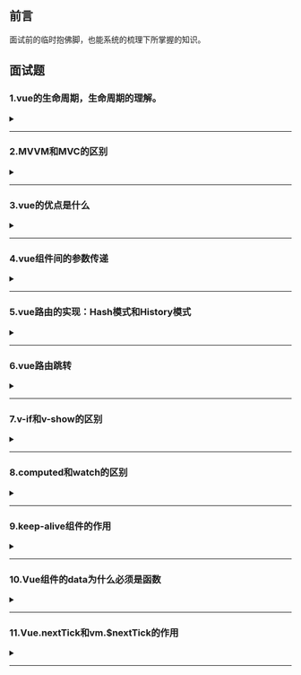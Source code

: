 ## 前言  
面试前的临时抱佛脚，也能系统的梳理下所掌握的知识。  

## 面试题

### 1.vue的生命周期，生命周期的理解。

<details><summary><b></b></summary>
<p>

#### 答案:   

> **创建**=>**挂载**=>**更新**=>**销毁**（也就是我们常说的**八个阶段**：`创建前/后`，`挂载前/后`，`更新前/后`，`销毁前/后`）。
> 
> 含义：Vue实例从创建到销毁的过程，就是生命周期。从开始创建、初始化数据、编译模板、挂载Dom===>渲染、更新===>渲染销毁等一系列过程，称之为Vue的生命周期。
> 
> 作用：Vue的生命周期有多个事件钩子，让我们在控制整个Vue实例的过程时更容易形成好的逻辑。
> 
> 第一次页面加载会触发的钩子函数：`beforeCreate`、`created`、`beforeMount`、`mounted`。
>
> Dom渲染在哪个周期就已经完成：`mounted`。
> 
> Vue的页面请求一般放在哪个生命周期：`created`和`mounted`（区别：mounted周期中Dom已经渲染完成，再去请求数据，就会有空壳Dom的情况，会影响布局；而created周期中操作Dom节点会找不到Dom）。

如下图（vue生命周期官网）：  
![vue生命周期](https://cn.vuejs.org/images/lifecycle.png)  

上图理解：  
首先需要我们去执行一个实例`new Vue()`，首先执行了init(init是vue组件默认去执行的)，这时是事件和生命钩子的初始化（`Init Events&Lifecycle`）;  
在实例初始化之后（`Init Events&Lifecycle`）调用了beforeCreate,此时事件已经好了，也能开始生命周期了（读取配置项，加载生命周期的方法）。  
> **说明：这个时候this不能使用，data中的数据、methods的方法，以及watcher中的事件都不能获得**；  

接着初始化inject、provide、state属性（设置data、methods、computed...等配置项），也就是`Init injections(注射)&reactivity(反应性)`。在实例调用完成后他会立即调用created。在这一步，实例已经完成以下配置：数据观测（data observer）、属性和方法的运算、watch/event事件回调；然而挂载阶段还没开始，$el属性目前不可见。所以在init的时候，事件已经调用了，因此在beforeCreate的时候不要修改data里面赋值的数据，最早也要在created里面做（添加一些行为）。  
> **说明：created这个时候可以操作vue中的数据和方法，但是还不能对dom节点进行操作**  

当created完成之后，它会去判断，instance（实例）里面是否含有el对象`has 'el' option`。如果没有的话，它就会挂载`when vm.$mounted(el) is called`,然后走下一步，判断是否有模板`has 'template' option`;如果有的话，他就会直接跳到下一步，判断是否有模板`has 'template' option`。  
如果有模板'template'，就会把template解析成一个render function。通过render函数去渲染创建Dom树`compile template into render function`；如果没有模板'template'，就编译el对象外层html作为模板`compile el's outerHtml as template`。  
beforeMount再有了render函数的时候才会执行，此时$el和data都初始化了，但是在挂载前为虚拟的Dom节点。  
> **说明：$el属性已经存在，是虚拟Dom，只是数据未挂载到模板中**  

然后继续执行render函数，当执行完render函数之后，也就是el被新创建的vm.$el替换`Create vm.$el and replace 'el' with it`，并且挂载到实例上去之后就会调用mounted这个钩子。  
在mounted挂载完成，dom树已经完成渲染到页面，可进行dom操作。但是它不会承诺所有的子组件也都一起被挂载，如果希望等到整个视图都渲染完毕，可以用vm.$nextTick()。  
> **说明：挂载完毕，这时Dom节点被渲染到文档内，dom操作在此时能正常进行**   

当数据有更新，就会调用beforeUpdate，然后虚拟dom重新渲染补丁，以最小dom开支来重新渲染dom`Virtual Dom re-render and patch`。  
> **说明：beforeUpdate是指view层的数据变化前，不是data中数据改变前触发，因为Vue是数据驱动的。这里适合在更新之前访问现有Dom，比如手动移除已添加的事件监听器**  

然后就是updated执行。由于数据更改导致的虚拟Dom重新渲染和打补丁，在这之后会调用该钩子。当该钩子被调用时，组件Dom已经更新，所以你现在可以执行依赖于DOM的操作。然而在大多数情况，应该避免在此期间更改状态。如果要更改相应状态，最好使用计算属性或watcher取而代之。  
> **注意：updated不会承诺所有的子组件也都会被重构。如果你希望整个视图都重绘完毕，可以用vm.$nectTick()替换掉uopdated**  
> **说明： view层的数据更新后，data中的数据通beforeUpdate，都是更新完以后的。**  

beforeDestroy：实例在销毁之前调用，在这还能访问实例的数据`when vm.$destory() is called`。  
当组件销毁时，beforeDestroy执行，清除watcher、子组件、事件监听器等`Teardown watchers,child components and event listeners`。  
> **说明：实例在组件销毁之前调用，在这一步，实例完全可用**  

destroyed：Vue实例销毁后调用，调用后，Vue实例指示的所有东西会解绑，所有事件监听器会被移除，所有子实例也会被销毁。  
> **说明：执行destroy方法后，对data改变不会触发周期函数，此时，Vue实例已经解除事件监听和dom绑定，但是Dom结构依然存在**
</p>
</details>  

***

### 2.MVVM和MVC的区别

<details><summary><b></b></summary>
<p>

#### 答案:   
mvc和mvvm其实区别并不大，都是一种设计思想。主要是mvc的controller演变成mvvm的viewModel。mvvm主要解决了mvc中的大量的Dom操作是页面的渲染性能降低，加载速度变慢，影响用户体验。和当model频繁发生变化，开发者需要主动更新到view。
</p>
</details> 

***

### 3.vue的优点是什么

<details><summary><b></b></summary>
<p>

#### 答案:   
* 1.低耦合：视图`View`可以独立`Model`变化和修改，一个`ViewModel`可以绑定到不同的`View`上，当`View`变化的时候`Model`可以不变，当`Model`变化的时候`View`也可以不变。  
* 2.可重用性：可以把一些视图逻辑放在一个`ViewModel`里面，让很多`View`重用这段视图逻辑。  
* 3.独立开发：开发人员可以专注于业务逻辑和数据开发`ViewModel`,设计人员可以专注于页面设计，使用Expression Blend可以容易设计界面并生成xml代码。  
* 4.可测试：界面素来是比较难于测试的，而现在测试可以针对`ViewModel`来写。  
</p>
</details> 

***

### 4.vue组件间的参数传递

<details><summary><b></b></summary>
<p>

#### 答案:   
* 父组件与子组件传值：  
> 父组件传给子组件：子组件通过`props`方法接收数据；  
> 子组件传给父组件：`$emit`方法传递。  

* 兄弟组件间传值：  
> `eventBus`：就是创建一个实践中心，相当于中转站，可以用它来传递事件和接收事件；  
> `vuex`：适合比较大项目，具体看需求。  
</p>
</details> 

***

### 5.vue路由的实现：Hash模式和History模式

<details><summary><b></b></summary>
<p>

#### 答案:   
* **Hash模式**：是一种把前路由的路径用井号#拼接在真实URL后面的模式。当#后面的路径发生变化时，浏览器不会重新发起请求，而是会触发`haschange`事件。  
特点：hash虽然在URL中，但是不被包括在HTTP请求中；用来指导浏览器动作，对服务端的安全无用，hash不会重加载页面。  
优点：浏览器的兼容性比较好，支持IE8。  
缺点：路径在井号#后面，比较丑。  
读取：`window.location.hash`。  

* **History模式**：history采用HTML5的新特性；且提供两个方法：`pushState()`,`replaceState()`可以对浏览器历史记录栈进行修改，以及`popState`事件监听到状态变更。  
监听popState事件，该事件能监听到：用户点击浏览器前进后退的动作；手动调用history的`back`,`forward`和`go`方法。不能监听到：history的`pushState()`、`replaceState()`。  
优点：理解比较正规，没有井号。  
缺点：兼容性不如hash，且需要服务器支持，否则一刷新就404了。  
</p>
</details> 

***

### 6.vue路由跳转

<details><summary><b></b></summary>
<p>

#### 答案:   
声明式（标签跳转）  
```javascript
<router-link :to="index></router-link>
```

编程式（js跳转）  
```javascript
router.push('index')
```
</p>
</details> 

***

### 7.v-if和v-show的区别

<details><summary><b></b></summary>
<p>

#### 答案:   
* `v-if`：用于条件性渲染一块内容，这块内容只会在指令表达式返回`true`的时候被渲染。
* `v-show`：`v-show`的元素始终会被渲染保留在DOM中。`v-show`只是简单的切换元素css的display。  

区别：  
1.`v-show`是css显隐切换，v-if是完整的销毁和重新创建;  
2.使用频繁切换的时候用`v-show`，运行较少改变时用`v-if`;  
3.`v-if`是条件渲染，当false的时候不会渲染，页面也不会有html标签生成，`v-show`则是不管为true或者false，html元素都存在，只是css样式display的显隐;  
4.当我们需要经常切换某个元素的显隐时，使用`v-show`更加节省性能，当只需要一次切换时，使用`v-if`更加合理。  
</p>
</details> 

***

### 8.computed和watch的区别

<details><summary><b></b></summary>
<p>

#### 答案:   
* `computed`：  

> `computed`是计算属性，也就是计算值，更多用于计算值的场景;    
> 具有缓存性，`computed`的值在`getter`执行后是会缓存的，只有在它依赖的属性值改变之后，下一次获取`computed`的值时重新调用对应的`getter`来计算;   
> `computed`更适用于比较消耗性能的场景。  

* `watch`：  

> `watch`更多的是[观察]的作用，类似某些数据的监听回调，用于观察props和$emit或者本组件的值，当数据变化时来执行回调进行后续操作;  
> 无缓存性，页面重新渲染时值不变化也会执行。  

小结：  

> 当需要进行数值计算时，而且依赖于其他数据，可以把这个数据设计为`computed`;  
> 当需要在某个数据变化做一些事情，使用`watch`来观察这个数据的变化。

</p>
</details> 

***  

### 9.keep-alive组件的作用

<details><summary><b></b></summary>
<p>

#### 答案:   
`<keep-alive></keep-alive>`包裹动态组件时，会缓存不活动的组件实例，主要用于保留组件状态或避免重复渲染。  
> 比如有一个列表和一个详情，那么用户就会经常执行打开详情=>返回列表=>打开详情...这样的话列表和详情就会是一个很高频率打开的页面，那么对列表组件使用`<keep-alive></keep-alive>`进行缓存，这样用户每次返回列表的时候，都能从缓存中快速渲染，而不是重新渲染。
</p>
</details> 

***  

### 10.Vue组件的data为什么必须是函数

<details><summary><b></b></summary>
<p>

#### 答案:   
> vue组件的data值不能为对象，因为对象时引用类型，组件可能会被多个实例引用；  
> 如果data值是对象，将导致多个实例共享一个对象，其中一个组件改变data的属性值，其他实例也会受到影响。
</p>
</details> 

***  


### 11.Vue.nextTick和vm.$nextTick的作用

<details><summary><b></b></summary>
<p>

#### 答案:   
**官方**：  
> 在下次DOM更新循环结束之后执行延迟回调。在修改数据之后立即使用这个方法，获取更新后的DOM。

Vue在更新DOM时时异步的，当数据发生变化时，Vue将开启一个一步更新的队列，视图需要等队列的所有数据变化完成之后，再统一进行更新；  

如果我们一直在修改相同的数据，异步操作队列还会去重；  

等待同一事件循环的所有数据变化完成之后，会将队列中的事件拿来进行处理，进行Dom更新。  

如果想在修改数据后立刻得到更新后的DOM结构，可以使用`Vue.nextTick()`

</p>
</details> 

***  
